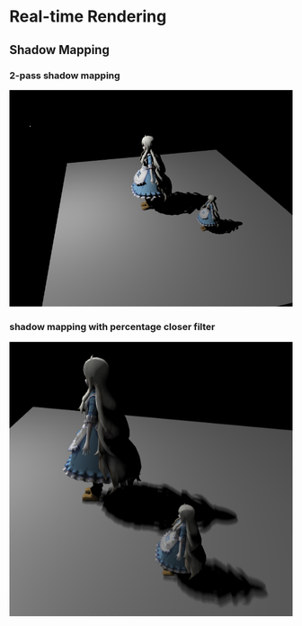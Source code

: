 # Real-time Rendering

## Shadow Mapping
### 2-pass shadow mapping
![hard-shadow-mapping](https://github.com/Tokiwa-17/real-time-rendering/blob/master/imgs/assignment1/sharp_shadow_mapping.jpg)
### shadow mapping with percentage closer filter
![pcf-shadow-mapping](https://github.com/Tokiwa-17/real-time-rendering/blob/master/imgs/assignment1/soft_shadow_PCF.jpg)